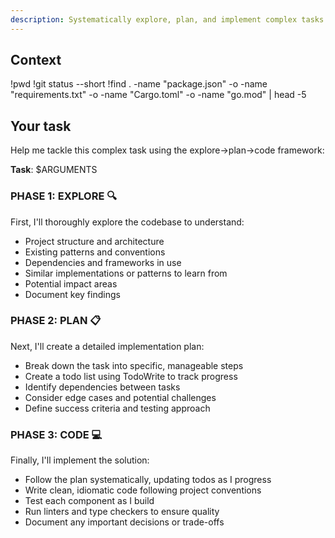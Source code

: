 ```yaml
---
description: Systematically explore, plan, and implement complex tasks with structured approach
---
```


## Context
!pwd
!git status --short
!find . -name "package.json" -o -name "requirements.txt" -o -name "Cargo.toml" -o -name "go.mod" | head -5

## Your task

Help me tackle this complex task using the explore->plan->code framework:

**Task**: $ARGUMENTS

### PHASE 1: EXPLORE 🔍
First, I'll thoroughly explore the codebase to understand:
- Project structure and architecture
- Existing patterns and conventions
- Dependencies and frameworks in use
- Similar implementations or patterns to learn from
- Potential impact areas
- Document key findings

### PHASE 2: PLAN 📋
Next, I'll create a detailed implementation plan:
- Break down the task into specific, manageable steps
- Create a todo list using TodoWrite to track progress
- Identify dependencies between tasks
- Consider edge cases and potential challenges
- Define success criteria and testing approach

### PHASE 3: CODE 💻
Finally, I'll implement the solution:
- Follow the plan systematically, updating todos as I progress
- Write clean, idiomatic code following project conventions
- Test each component as I build
- Run linters and type checkers to ensure quality
- Document any important decisions or trade-offs
